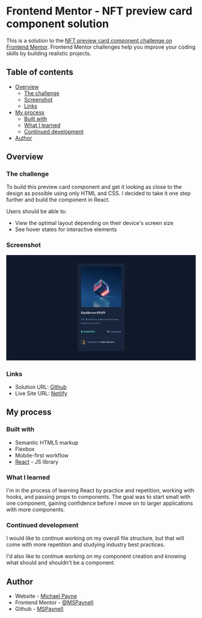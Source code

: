 # Frontend Mentor - NFT preview card component solution

This is a solution to the [NFT preview card component challenge on Frontend Mentor](https://www.frontendmentor.io/challenges/nft-preview-card-component-SbdUL_w0U). Frontend Mentor challenges help you improve your coding skills by building realistic projects.

## Table of contents

- [Overview](#overview)
  - [The challenge](#the-challenge)
  - [Screenshot](#screenshot)
  - [Links](#links)
- [My process](#my-process)
  - [Built with](#built-with)
  - [What I learned](#what-i-learned)
  - [Continued development](#continued-development)
- [Author](#author)

## Overview

### The challenge

To build this preview card component and get it looking as close to the design as possible using only HTML and CSS. I decided to take it one step further and build the component in React.

Users should be able to:

- View the optimal layout depending on their device's screen size
- See hover states for interactive elements

### Screenshot

![nftscreenshot](public/nftscreenshot.png)

### Links

- Solution URL: [Github](https://github.com/MSPayneII/fem-nft-card-component)
- Live Site URL: [Netlify](https://your-live-site-url.com)

## My process

### Built with

- Semantic HTML5 markup
- Flexbox
- Mobile-first workflow
- [React](https://reactjs.org/) - JS library

### What I learned

I'm in the process of learning React by practice and repetition, working with hooks, and passing props to components. The goal was to start small with one component, gaining confidence before I move on to larger applications with more components.

### Continued development

I would like to continue working on my overall file structure, but that will come with more repetition and studying industry best practices.

I'd also like to continue working on my component creation and knowing what should and shouldn't be a component.

## Author

- Website - [Michael Payne](https://michaelspayneii.com/)
- Frontend Mentor - [@MSPayneII](https://www.frontendmentor.io/profile/MSPayneII)
- Github - [MSPayneII](https://github.com/MSPayneII)
